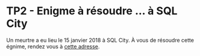 TP2 - Enigme à résoudre ... à SQL City
======================================

Un meurtre a eu lieu le 15 janvier 2018 à SQL City. À vous de résoudre cette égnime, rendez vous à [cette adresse](https://mystery.knightlab.com/walkthrough.html).
